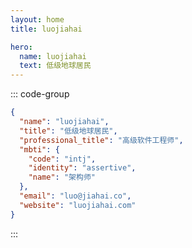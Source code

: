 ```yaml
---
layout: home
title: luojiahai

hero:
  name: luojiahai
  text: 低级地球居民
---
```


::: code-group

```json [profile.json] :line-numbers
{
  "name": "luojiahai",
  "title": "低级地球居民",
  "professional_title": "高级软件工程师",
  "mbti": {
    "code": "intj",
    "identity": "assertive",
    "name": "架构师"
  },
  "email": "luo@jiahai.co",
  "website": "luojiahai.com"
}
```

:::
